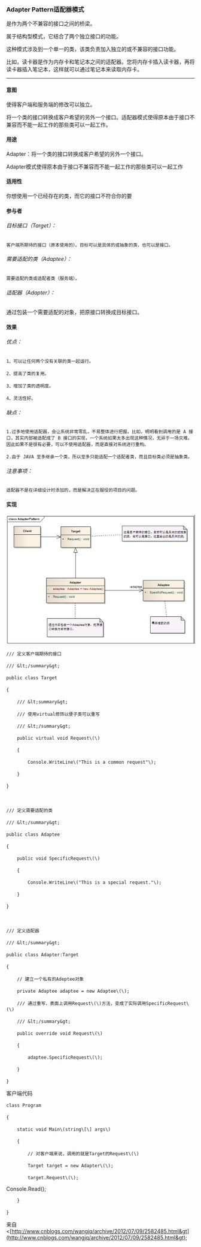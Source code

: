 ### Adapter Pattern适配器模式

是作为两个不兼容的接口之间的桥梁。

属于结构型模式，它结合了两个独立接口的功能。

这种模式涉及到一个单一的类，该类负责加入独立的或不兼容的接口功能。

比如，读卡器是作为内存卡和笔记本之间的适配器。您将内存卡插入读卡器，再将读卡器插入笔记本，这样就可以通过笔记本来读取内存卡。

---

#### 意图

使得客户端和服务端的修改可以独立。

将一个类的接口转换成客户希望的另外一个接口。适配器模式使得原本由于接口不兼容而不能一起工作的那些类可以一起工作。

#### 用途

Adapter：将一个类的接口转换成客户希望的另外一个接口。

Adapter模式使得原本由于接口不兼容而不能一起工作的那些类可以一起工作

#### 适用性

你想使用一个已经存在的类，而它的接口不符合你的要

#### 参与者

###### 目标接口（Target）：

```
客户端所期待的接口（原本使用的）。目标可以是具体的或抽象的类，也可以是接口。
```

###### 需要适配的类（Adaptee）：

```
需要适配的类或适配者类（服务端）。
```

###### 适配器（Adapter）：

通过包装一个需要适配的对象，把原接口转换成目标接口。

#### 效果

###### 优点：

```
1、可以让任何两个没有关联的类一起运行。 

2、提高了类的复用。 

3、增加了类的透明度。 

4、灵活性好。
```

###### 缺点：

```
1.过多地使用适配器，会让系统非常零乱，不易整体进行把握。比如，明明看到调用的是 A 接口，其实内部被适配成了 B 接口的实现，一个系统如果太多出现这种情况，无异于一场灾难。因此如果不是很有必要，可以不使用适配器，而是直接对系统进行重构。 

2.由于 JAVA 至多继承一个类，所以至多只能适配一个适配者类，而且目标类必须是抽象类。
```

###### 注意事项：

```
适配器不是在详细设计时添加的，而是解决正在服役的项目的问题。
```

#### 实现

![](/assets/adapter.png)

```
/// 定义客户端期待的接口

/// &lt;/summary&gt;

public class Target

{

    /// &lt;summary&gt;

    /// 使用virtual修饰以便子类可以重写

    /// &lt;/summary&gt;

    public virtual void Request\(\)

    {

        Console.WriteLine\("This is a common request"\);

    }

}



/// 定义需要适配的类

/// &lt;/summary&gt;

public class Adaptee

{

    public void SpecificRequest\(\)

    {

        Console.WriteLine\("This is a special request."\);

    }

}



/// 定义适配器

/// &lt;/summary&gt;

public class Adapter:Target

{

    // 建立一个私有的Adeptee对象

    private Adaptee adaptee = new Adaptee\(\);

    /// 通过重写，表面上调用Request\(\)方法，变成了实际调用SpecificRequest\(\)

    /// &lt;/summary&gt;

    public override void Request\(\)

    {

        adaptee.SpecificRequest\(\);

    }

}
```

客户端代码

```
class Program

{

    static void Main\(string\[\] args\)

    {

        // 对客户端来说，调用的就是Target的Request\(\)

        Target target = new Adapter\(\);

        target.Request\(\);
```

Console.Read\(\);

```
    }

}
```

来自 &lt;[http://www.cnblogs.com/wangjq/archive/2012/07/09/2582485.html&gt](http://www.cnblogs.com/wangjq/archive/2012/07/09/2582485.html&gt);

